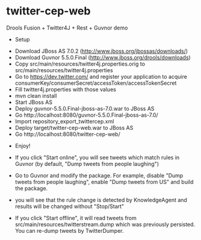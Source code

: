 twitter-cep-web
============

Drools Fusion + Twitter4J + Rest + Guvnor demo

* Setup

- Download JBoss AS 7.0.2 (http://www.jboss.org/jbossas/downloads/)
- Download Guvnor 5.5.0.Final (http://www.jboss.org/drools/downloads)
- Copy src/main/resources/twitter4j.properties.orig to src/main/resources/twitter4j.properties
- Go to https://dev.twitter.com/ and register your application to acquire consumerKey/consumerSecret/accessToken/accessTokenSecret
- Fill twitter4j.properties with those values
- mvn clean install
- Start JBoss AS
- Deploy guvnor-5.5.0.Final-jboss-as-7.0.war to JBoss AS
- Go http://localhost:8080/guvnor-5.5.0.Final-jboss-as-7.0/
- Import repository_export_twittercep.xml
- Deploy target/twitter-cep-web.war to JBoss AS
- Go http://localhost:8080/twitter-cep-web/

* Enjoy!

- If you click "Start online", you will see tweets which match rules in Guvnor (by default, "Dump tweets from people laughing")
- Go to Guvnor and modify the package. For example, disable "Dump tweets from people laughing", enable "Dump tweets from US" and build the package.
- you will see that the rule change is detected by KnowledgeAgent and results will be changed without "Stop/Start"

- If you click "Start offline", it will read tweets from src/main/resources/twitterstream.dump which was previously persisted. You can re-dump tweets by TwitterDumper.
